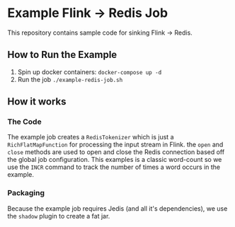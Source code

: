 # Example Flink -> Redis Job

This repository contains sample code for sinking Flink -> Redis.

## How to Run the Example

1. Spin up docker containers: `docker-compose up -d`
2. Run the job `./example-redis-job.sh`

## How it works

### The Code

The example job creates a `RedisTokenizer` which is just a `RichFlatMapFunction` for processing
the input stream in Flink. the `open` and `close` methods are used to open and close the Redis connection
based off the global job configuration. This examples is a classic word-count so we use the `INCR` command
to track the number of times a word occurs in the example.

### Packaging

Because the example job requires Jedis (and all it's dependencies), we use the `shadow` plugin to create a fat jar.
